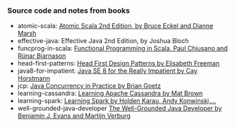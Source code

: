 ### Source code and notes from books

* atomic-scala: [Atomic Scala 2nd Edition, by Bruce Eckel and Dianne Marsh](http://www.atomicscala.com/book/#.VqT0kFN961s)
* effective-java: Effective Java 2nd Edition, by Joshua Bloch
* funcprog-in-scala: [Functional Programming in Scala, Paul Chiusano and Rúnar Bjarnason](https://www.manning.com/books/functional-programming-in-scala)
* head-first-patterns: [Head First Design Patterns by Elisabeth Freeman](http://www.headfirstlabs.com/books/hfdp)
* java8-for-impatient: [Java SE 8 for the Really Impatient by Cay Horstmann](http://horstmann.com/java8/)
* jcp: [Java Concurrency in Practice by Brian Goetz](http://jcip.net/)
* learning-cassandra: [Learning Apache Cassandra by Mat Brown](https://www.packtpub.com/big-data-and-business-intelligence/learning-apache-cassandra)
* learning-spark: [Learning Spark by Holden Karau, Andy Konwinski,...](http://shop.oreilly.com/product/0636920028512.do)
* well-grounded-java-developer [The Well-Grounded Java Developer by Benjamin J. Evans and Martijn Verburg](https://www.manning.com/books/the-well-grounded-java-developer)
